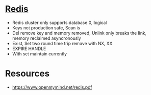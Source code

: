 # [Redis](https://university.redislabs.com/)
- Redis cluster only supports database 0, logical
- Keys not production safe, Scan is
- Del remove key and memory removed, Unlink only breaks the link, memory reclaimed asyncronously
- Exist, Set two round time trip remove with NX, XX
- EXPIRE HANDLE
- With set maintain currently

# Resources
- https://www.openmymind.net/redis.pdf